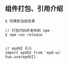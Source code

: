 ## 组件打包、引用介绍


``` code
$ 切换到当前目录

// 打包代码并发布到 npm
$ npm run release


// epdUI 引入
import epdUI from 'epd-ui'
Vue.use(epdUI)

```
